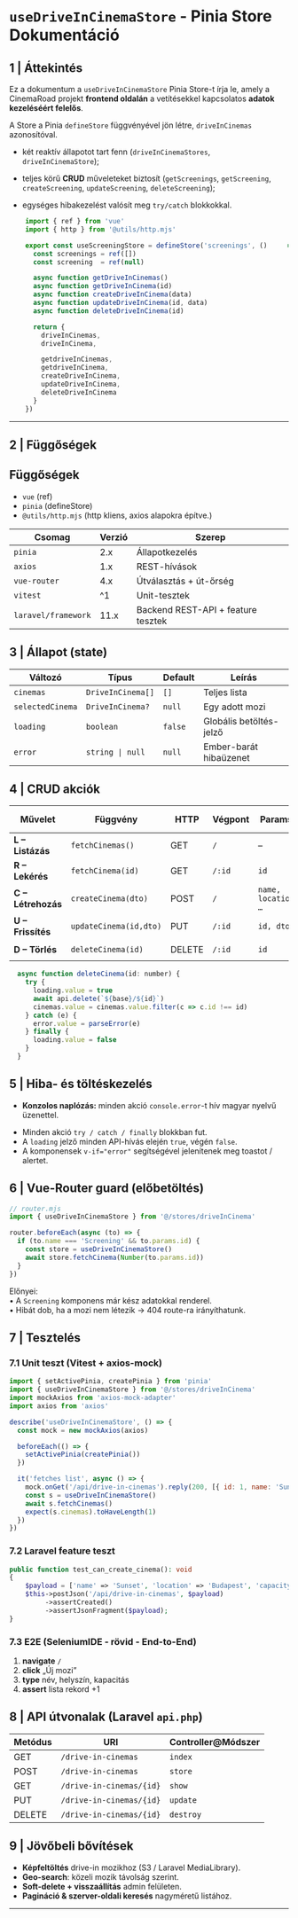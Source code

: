 # `useDriveInCinemaStore` - Pinia Store Dokumentáció

## 1 | Áttekintés
Ez a dokumentum a `useDriveInCinemaStore` Pinia Store-t írja le, amely a CinemaRoad projekt **frontend oldalán** a vetítésekkel kapcsolatos **adatok kezeléséért felelős**.  

A Store a Pinia `defineStore` függvényével jön létre, `driveInCinemas` azonosítóval.

- két reaktív állapotot tart fenn (`driveInCinemaStores`, `driveInCinemaStore`);

- teljes körű **CRUD** műveleteket biztosít (`getScreenings`, `getScreening`, `createScreening`, `updateScreening`, `deleteScreening`);

- egységes hibakezelést valósít meg `try/catch` blokkokkal.

```mjs
    import { ref } from 'vue'
    import { http } from '@utils/http.mjs'

    export const useScreeningStore = defineStore('screenings', ()     => {
      const screenings = ref([])
      const screening  = ref(null)

      async function getDriveInCinemas()
      async function getDriveInCinema(id)
      async function createDriveInCinema(data)
      async function updateDriveInCinema(id, data)
      async function deleteDriveInCinema(id)

      return {
        driveInCinemas,
        driveInCinema,

        getdriveInCinemas,
        getdriveInCinema,
        createDriveInCinema,
        updateDriveInCinema,
        deleteDriveInCinema
      }
    })
```

---
## 2 | Függőségek

## Függőségek

*   `vue` (ref)
*   `pinia` (defineStore)
*   `@utils/http.mjs` (http kliens, axios alapokra építve.)


| Csomag           | Verzió | Szerep                                        |
|------------------|--------|----------------------------------------------|
| `pinia`          | 2.x    | Állapotkezelés                                |
| `axios`          | 1.x    | REST-hívások                                  |
| `vue-router`     | 4.x    | Útválasztás + út-őrség                        |
| `vitest`         | ^1     | Unit-tesztek                                  |
| `laravel/framework` | 11.x | Backend REST-API + feature tesztek           |

## 3 | Állapot (state)
| Változó                | Típus              | Default      | Leírás |
|------------------------|--------------------|--------------|--------|
| `cinemas`              | `DriveInCinema[]`  | `[]`         | Teljes lista |
| `selectedCinema`       | `DriveInCinema?`   | `null`       | Egy adott mozi |
| `loading`              | `boolean`          | `false`      | Globális betöltés-jelző |
| `error`                | `string \| null`   | `null`       | Ember-barát hibaüzenet |

## 4 | CRUD akciók

| Művelet | Függvény | HTTP | Végpont | Params | Oldja a state-et | Kód-kivonat |
|---------|----------|------|---------|--------|------------------|-------------|
| **L – Listázás** | `fetchCinemas()` | GET | `/` | – | `cinemas[]` | `cinemas.value = res.data` |
| **R – Lekérés** | `fetchCinema(id)` | GET | `/:id` | `id` | `selectedCinema` | – |
| **C – Létrehozás** | `createCinema(dto)` | POST | `/` | `name, location …` | `cinemas.push` | – |
| **U – Frissítés** | `updateCinema(id,dto)` | PUT | `/:id` | `id, dto` | splice / `selectedCinema` | – |
| **D – Törlés** | `deleteCinema(id)` | DELETE | `/:id` | `id` | `cinemas = filter` | – |

```mjs
  async function deleteCinema(id: number) {
    try {
      loading.value = true
      await api.delete(`${base}/${id}`)
      cinemas.value = cinemas.value.filter(c => c.id !== id)
    } catch (e) {
      error.value = parseError(e)
    } finally {
      loading.value = false
    }
  }
```

## 5 | Hiba- és töltéskezelés

- **Konzolos naplózás:** minden akció `console.error`-t hív magyar nyelvű üzenettel.

* Minden akció `try / catch / finally` blokkban fut.  
* A `loading` jelző minden API-hívás elején `true`, végén `false`.  
* A komponensek `v-if="error"` segítségével jelenítenek meg toastot / alertet.

## 6 | Vue-Router guard (előbetöltés)

```mjs
// router.mjs
import { useDriveInCinemaStore } from '@/stores/driveInCinema'

router.beforeEach(async (to) => {
  if (to.name === 'Screening' && to.params.id) {
    const store = useDriveInCinemaStore()
    await store.fetchCinema(Number(to.params.id))
  }
})
```

Előnyei:  
• A `Screening` komponens már kész adatokkal renderel.  
• Hibát dob, ha a mozi nem létezik → 404 route-ra irányíthatunk.

## 7 | Tesztelés

### 7.1 Unit teszt (Vitest + axios-mock)

```mjs
import { setActivePinia, createPinia } from 'pinia'
import { useDriveInCinemaStore } from '@/stores/driveInCinema'
import mockAxios from 'axios-mock-adapter'
import axios from 'axios'

describe('useDriveInCinemaStore', () => {
  const mock = new mockAxios(axios)

  beforeEach(() => {
    setActivePinia(createPinia())
  })

  it('fetches list', async () => {
    mock.onGet('/api/drive-in-cinemas').reply(200, [{ id: 1, name: 'Sunset' }])
    const s = useDriveInCinemaStore()
    await s.fetchCinemas()
    expect(s.cinemas).toHaveLength(1)
  })
})
```

### 7.2 Laravel feature teszt

```php
public function test_can_create_cinema(): void
{
    $payload = ['name' => 'Sunset', 'location' => 'Budapest', 'capacity' => 100];
    $this->postJson('/api/drive-in-cinemas', $payload)
         ->assertCreated()
         ->assertJsonFragment($payload);
}
```

### 7.3 E2E (SeleniumIDE ‑ rövid - End-to-End)

1. **navigate** `/`
2. **click** „Új mozi”
3. **type** név, helyszín, kapacitás
4. **assert** lista rekord +1

## 8 | API útvonalak (Laravel `api.php`)

| Metódus | URI | Controller@Módszer |
|---------|-----|--------------------|
| GET     | `/drive-in-cinemas` | `index` |
| POST    | `/drive-in-cinemas` | `store` |
| GET     | `/drive-in-cinemas/{id}` | `show` |
| PUT     | `/drive-in-cinemas/{id}` | `update` |
| DELETE  | `/drive-in-cinemas/{id}` | `destroy` |

## 9 | Jövőbeli bővítések
- **Képfeltöltés** drive-in mozikhoz (S3 / Laravel MediaLibrary).  
- **Geo-search**: közeli mozik távolság szerint.  
- **Soft-delete + visszaállítás** admin felületen.  
- **Pagináció & szerver-oldali keresés** nagyméretű listához.  

---